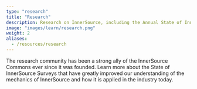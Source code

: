 ```yaml
---
type: "research"
title: "Research"
description: Research on InnerSource, including the Annual State of InnerSource Survey reports, and peer-reviewed academic research.
image: "images/learn/research.png"
weight: 2
aliases:
  - /resources/research
---
```


The research community has been a strong ally of the InnerSource Commons ever since it was founded. Learn more about the State of InnerSource Surveys that have greatly improved our understanding of the mechanics of InnerSource and how it is applied in the industry today.